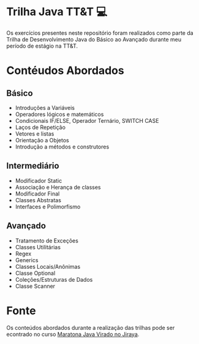 # Trilha Java TT&T 💻

Os exercícios presentes neste repositório foram realizados como parte da Trilha de Desenvolvimento Java do Básico ao Avançado durante meu período de estágio na TT&T.

# Contéudos Abordados

## Básico
- Introduções a Variáveis
- Operadores lógicos e matemáticos
- Condicionais IF/ELSE, Operador Ternário, SWITCH CASE
- Laços de Repetição
- Vetores e listas
- Orientação a Objetos
- Introdução a métodos e construtores

## Intermediário
- Modificador Static
- Associação e Herança de classes
- Modificador Final
- Classes Abstratas
- Interfaces e Polimorfismo

## Avançado
- Tratamento de Exceções    
- Classes Utilitárias 
- Regex 
- Generics 
- Classes Locais/Anônimas 
- Classe Optional 
- Coleções/Estruturas de Dados 
- Classe Scanner 

# Fonte
Os conteúdos abordados durante a realização das trilhas pode ser econtrado no curso [Maratona Java Virado no Jiraya](https://www.youtube.com/watch?v=VKjFuX91G5Q&list=PL62G310vn6nFIsOCC0H-C2infYgwm8SWW&index=1).
